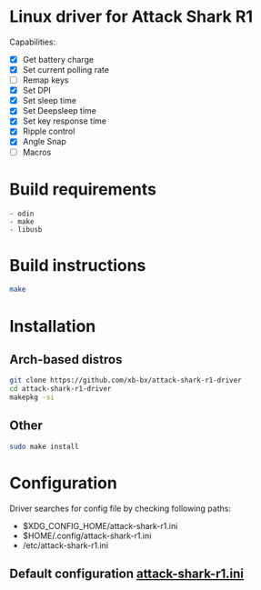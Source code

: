 # Linux driver for Attack Shark R1
Capabilities:
- [X] Get battery charge
- [X] Set current polling rate
- [ ] Remap keys
- [X] Set DPI
- [X] Set sleep time
- [X] Set Deepsleep time
- [X] Set key response time
- [X] Ripple control
- [X] Angle Snap
- [ ] Macros
# Build requirements
    - odin
    - make
    - libusb
# Build instructions
```sh
make
```

# Installation
## Arch-based distros
```sh
git clone https://github.com/xb-bx/attack-shark-r1-driver
cd attack-shark-r1-driver
makepkg -si
```
## Other
```sh
sudo make install
```

# Configuration

Driver searches for config file by checking following paths:
- $XDG_CONFIG_HOME/attack-shark-r1.ini
- $HOME/.config/attack-shark-r1.ini
- /etc/attack-shark-r1.ini

## Default configuration [attack-shark-r1.ini](https://github.com/xb-bx/attack-shark-r1-driver/blob/master/attack-shark-r1.ini)
